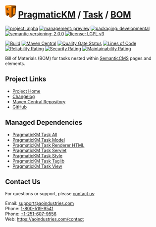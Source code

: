 # [<img src="ao-logo.png" alt="AO Logo" width="35" height="40">](https://github.com/ao-apps) [PragmaticKM](https://github.com/ao-apps/pragmatickm) / [Task](https://github.com/ao-apps/pragmatickm-task) / [BOM](https://github.com/ao-apps/pragmatickm-task-bom)

[![project: alpha](https://pragmatickm.com/ao-badges/project-alpha.svg)](https://aoindustries.com/life-cycle#project-alpha)
[![management: preview](https://pragmatickm.com/ao-badges/management-preview.svg)](https://aoindustries.com/life-cycle#management-preview)
[![packaging: developmental](https://pragmatickm.com/ao-badges/packaging-developmental.svg)](https://aoindustries.com/life-cycle#packaging-developmental)  
[![semantic versioning: 2.0.0](https://pragmatickm.com/ao-badges/semver-2.0.0.svg)](http://semver.org/spec/v2.0.0.html)
[![license: LGPL v3](https://pragmatickm.com/ao-badges/license-lgpl-3.0.svg)](https://www.gnu.org/licenses/lgpl-3.0)

[![Build](https://github.com/ao-apps/pragmatickm-task-bom/workflows/Build/badge.svg?branch=master)](https://github.com/ao-apps/pragmatickm-task-bom/actions?query=workflow%3ABuild)
[![Maven Central](https://maven-badges.herokuapp.com/maven-central/com.pragmatickm/pragmatickm-task-bom/badge.svg)](https://maven-badges.herokuapp.com/maven-central/com.pragmatickm/pragmatickm-task-bom)
[![Quality Gate Status](https://sonarcloud.io/api/project_badges/measure?branch=master&project=com.pragmatickm%3Apragmatickm-task-bom&metric=alert_status)](https://sonarcloud.io/dashboard?branch=master&id=com.pragmatickm%3Apragmatickm-task-bom)
[![Lines of Code](https://sonarcloud.io/api/project_badges/measure?branch=master&project=com.pragmatickm%3Apragmatickm-task-bom&metric=ncloc)](https://sonarcloud.io/component_measures?branch=master&id=com.pragmatickm%3Apragmatickm-task-bom&metric=ncloc)  
[![Reliability Rating](https://sonarcloud.io/api/project_badges/measure?branch=master&project=com.pragmatickm%3Apragmatickm-task-bom&metric=reliability_rating)](https://sonarcloud.io/component_measures?branch=master&id=com.pragmatickm%3Apragmatickm-task-bom&metric=Reliability)
[![Security Rating](https://sonarcloud.io/api/project_badges/measure?branch=master&project=com.pragmatickm%3Apragmatickm-task-bom&metric=security_rating)](https://sonarcloud.io/component_measures?branch=master&id=com.pragmatickm%3Apragmatickm-task-bom&metric=Security)
[![Maintainability Rating](https://sonarcloud.io/api/project_badges/measure?branch=master&project=com.pragmatickm%3Apragmatickm-task-bom&metric=sqale_rating)](https://sonarcloud.io/component_measures?branch=master&id=com.pragmatickm%3Apragmatickm-task-bom&metric=Maintainability)

Bill of Materials (BOM) for tasks nested within [SemanticCMS](https://github.com/ao-apps/semanticcms) pages and elements.

## Project Links
* [Project Home](https://pragmatickm.com/task/bom/)
* [Changelog](https://pragmatickm.com/task/bom/changelog)
* [Maven Central Repository](https://search.maven.org/artifact/com.pragmatickm/pragmatickm-task-bom)
* [GitHub](https://github.com/ao-apps/pragmatickm-task-bom)

## Managed Dependencies
* [PragmaticKM Task All](https://github.com/ao-apps/pragmatickm-task-all)
* [PragmaticKM Task Model](https://github.com/ao-apps/pragmatickm-task-model)
* [PragmaticKM Task Renderer HTML](https://github.com/ao-apps/pragmatickm-task-renderer-html)
* [PragmaticKM Task Servlet](https://github.com/ao-apps/pragmatickm-task-servlet)
* [PragmaticKM Task Style](https://github.com/ao-apps/pragmatickm-task-style)
* [PragmaticKM Task Taglib](https://github.com/ao-apps/pragmatickm-task-taglib)
* [PragmaticKM Task View](https://github.com/ao-apps/pragmatickm-task-view)

## Contact Us
For questions or support, please [contact us](https://aoindustries.com/contact):

Email: [support@aoindustries.com](mailto:support@aoindustries.com)  
Phone: [1-800-519-9541](tel:1-800-519-9541)  
Phone: [+1-251-607-9556](tel:+1-251-607-9556)  
Web: https://aoindustries.com/contact
